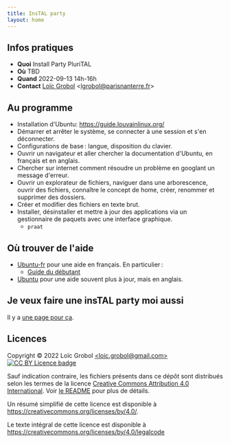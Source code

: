 ```yaml
---
title: InsTAL party
layout: home
---
```


<!-- LTeX: language=fr -->

## Infos pratiques

- **Quoi** Install Party PluriTAL
- **Où** TBD
- **Quand** 2022-09-13 14h-16h
- **Contact** [Loïc Grobol](https://lgrobol.eu) \<[lgrobol@parisnanterre.fr](mailto:loic.grobol@parisnanterre.fr)\>

## Au programme

- Installation d'Ubuntu: <https://guide.louvainlinux.org/>
- Démarrer et arrêter le système, se connecter à une session et s'en déconnecter.
- Configurations de base : langue, disposition du clavier.
- Ouvrir un navigateur et aller chercher la documentation d'Ubuntu, en français et en anglais.
- Chercher sur internet comment résoudre un problème en googlant un message d'erreur.
- Ouvrir un explorateur de fichiers, naviguer dans une arborescence, ouvrir des fichiers, connaître 
  le concept de home, créer, renommer et supprimer des dossiers.
- Créer et modifier des fichiers en texte brut.
- Installer, désinstaller et mettre à jour des applications via un gestionnaire de paquets avec une
  interface graphique.
  - `praat`

## Où trouver de l'aide

- [Ubuntu-fr](https://www.ubuntu-fr.org/) pour une aide en français. En particulier :
  - [Guide du débutant](https://doc.ubuntu-fr.org/debutant)
- [Ubuntu](https://help.ubuntu.com/) pour une aide souvent plus à jour, mais en anglais.

## Je veux faire une insTAL party moi aussi

Il y a [une page pour ça]({{site.url}}{{site.baseurl}}/mentors/).

## Licences

Copyright © 2022 Loïc Grobol [\<loic.grobol@gmail.com\>](mailto:loic.grobol@gmail.com) [![CC BY
Licence
badge](https://i.creativecommons.org/l/by/4.0/88x31.png)](http://creativecommons.org/licenses/by/4.0/)

Sauf indication contraire, les fichiers présents dans ce dépôt sont distribués selon les termes de
la licence [Creative Commons Attribution 4.0
International](https://creativecommons.org/licenses/by/4.0/). Voir [le README](README.md#Licences)
pour plus de détails.

 Un résumé simplifié de cette licence est disponible à <https://creativecommons.org/licenses/by/4.0/>.

 Le texte intégral de cette licence est disponible à <https://creativecommons.org/licenses/by/4.0/legalcode>

